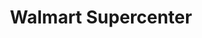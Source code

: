 ---
title: "Walmart Supercenter"
url: /phoenix/walmart-supercenter-east-cactus-road/
shop: supermarket
---
